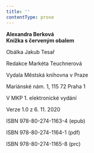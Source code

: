 ```yaml
---
title: ''
contentType: prose
---
```


<section>

**Alexandra Berková  
Knížka s červeným obalem**

</section>

<section>

Obálka Jakub Tesař

Redakce Markéta Teuchnerová

</section>

<section>

Vydala Městská knihovna v Praze

Mariánské nám. 1, 115 72 Praha 1

</section>

<section>

V MKP 1. elektronické vydání

Verze 1.0 z 6. 11. 2020

</section>

<section>

ISBN 978-80-274-1163-4 (epub)

ISBN 978-80-274-1164-1 (pdf)

ISBN 978-80-274-1165-8 (prc)

</section>
